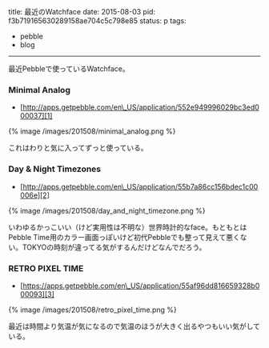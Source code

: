 title: 最近のWatchface
date: 2015-08-03
pid: f3b719165630289158ae704c5c798e85
status: p
tags:
- pebble
- blog
---

最近Pebbleで使っているWatchface。

### Minimal Analog
- [http://apps.getpebble.com/en\_US/application/552e949996029bc3ed000037][1]

{% image /images/201508/minimal_analog.png %}

これはわりと気に入ってずっと使っている。

### Day & Night Timezones
- [http://apps.getpebble.com/en\_US/application/55b7a86cc156bdec1c00006e][2]

{% image /images/201508/day_and_night_timezone.png %}

いわゆるかっこいい（けど実用性は不明な）世界時計的なface。もともとはPebble Time用のカラー画面っぽいけど初代Pebbleでも整って見えて悪くない。TOKYOの時刻が違ってる気がするんだけどなんでだろう。

### RETRO PIXEL TIME
- [https://apps.getpebble.com/en\_US/application/55af96dd816659328b000093][3]

{% image /images/201508/retro_pixel_time.png %}

最近は時間より気温が気になるので気温のほうが大きく出るやつもいい気がしている。

[1]:	http://apps.getpebble.com/en_US/application/552e949996029bc3ed000037
[2]:	http://apps.getpebble.com/en_US/application/55b7a86cc156bdec1c00006e
[3]:	https://apps.getpebble.com/en_US/application/55af96dd816659328b000093

